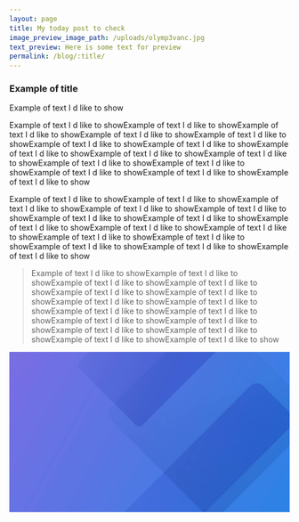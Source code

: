 ```yaml
---
layout: page
title: My today post to check
image_preview_image_path: /uploads/olymp3vanc.jpg
text_preview: Here is some text for preview
permalink: /blog/:title/
---
```


### Example of title 

Example of text I d like to show 

Example of text I d like to showExample of text I d like to showExample of text I d like to showExample of text I d like to showExample of text I d like to showExample of text I d like to showExample of text I d like to showExample of text I d like to showExample of text I d like to showExample of text I d like to showExample of text I d like to showExample of text I d like to showExample of text I d like to showExample of text I d like to showExample of text I d like to show

Example of text I d like to showExample of text I d like to showExample of text I d like to showExample of text I d like to showExample of text I d like to showExample of text I d like to showExample of text I d like to showExample of text I d like to showExample of text I d like to showExample of text I d like to showExample of text I d like to showExample of text I d like to showExample of text I d like to showExample of text I d like to showExample of text I d like to show

> Example of text I d like to showExample of text I d like to showExample of text I d like to showExample of text I d like to showExample of text I d like to showExample of text I d like to showExample of text I d like to showExample of text I d like to showExample of text I d like to showExample of text I d like to showExample of text I d like to showExample of text I d like to showExample of text I d like to showExample of text I d like to showExample of text I d like to showExample of text I d like to show

![](/uploads/bgk-2.jpg)